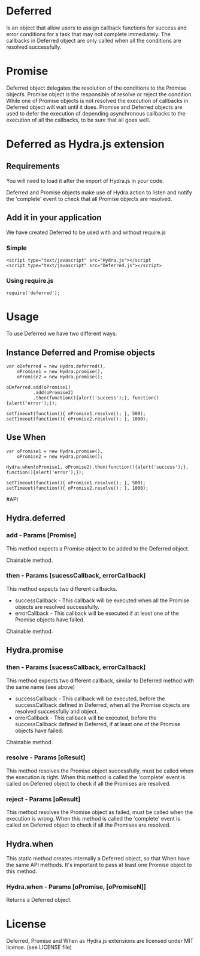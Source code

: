 # Deferred
Is an object that allow users to assign callback functions for success and error conditions for a task that may not complete immediately. The callbacks in Deferred object are only called when all the conditions are resolved successfully.
# Promise
Deferred object delegates the resolution of the conditions to the Promise objects.
Promise object is the responsible of resolve or reject the condition.
While one of Promise objects is not resolved the execution of callbacks in Deferred object will wait until it does.
Promise and Deferred objects are used to defer the execution of depending asynchronous callbacks to the execution of all the callbacks, to be sure that all goes well.
# Deferred as Hydra.js extension
## Requirements
You will need to load it after the import of Hydra.js in your code.

Deferred and Promise objects make use of Hydra.action to listen and notify the 'complete' event to check that all Promise objects are resolved.
## Add it in your application
We have created Deferred to be used with and without require.js
### Simple
	<script type="text/javascript" src="Hydra.js"></script
	<script type="text/javascript" src="Deferred.js"></script>
### Using require.js
	require('deferred');
# Usage
To use Deferred we have two different ways:
## Instance Deferred and Promise objects
	var oDeferred = new Hydra.deferred(),
		oPromise1 = new Hydra.promise(),
		oPromise2 = new Hydra.promise();

	oDeferred.add(oPromise1)
			  .add(oPromise2)
			  .then(function(){alert('success');}, function(){alert('error');});

	setTimeout(function(){ oPromise1.resolve(); }, 500);
	setTimeout(function(){ oPromise2.resolve(); }, 1000);
## Use When
	var oPromise1 = new Hydra.promise(),
		oPromise2 = new Hydra.promise();

	Hydra.when(oPromise1, oPromise2).then(function(){alert('success');}, function(){alert('error');});

	setTimeout(function(){ oPromise1.resolve(); }, 500);
	setTimeout(function(){ oPromise2.resolve(); }, 1000);

#API
## Hydra.deferred
### add - Params [Promise]
This method expects a Promise object to be added to the Deferred object.

Chainable method.
### then - Params [sucessCallback, errorCallback]
This method expects two different callbacks.

* successCallback - This callback will be executed when all the Promise objects are resolved successfully.
* errorCallback - This callback will be executed if at least one of the Promise objects have failed.

Chainable method.

## Hydra.promise
### then - Params [sucessCallback, errorCallback]
This method expects two different callback, similar to Deferred method with the same name (see above)

* successCallback - This callback will be executed, before the successCallback defined in Deferred, when all the Promise objects are resolved successfully and  object.
* errorCallback - This callback will be executed, before the successCallback defined in Deferred, if at least one of the Promise objects have failed.

Chainable method.
### resolve - Params  [oResult]
This method resolves the Promise object successfully, must be called when the execution is right.
When this method is called the 'complete' event is called on Deferred object to check if all the Promises are resolved.
### reject - Params [oResult]
This method resolves the Promise object as failed, must be called when the execution is wrong.
When this method is called the 'complete' event is called on Deferred object to check if all the Promises are resolved.
## Hydra.when
This static method creates internally a Deferred object, so that When have the same API methods. It's important to pass at least one Promise object to this method.
### Hydra.when - Params [oPromise, [oPromiseN]]
Returns a Deferred object.
# License
Deferred, Promise and When as Hydra.js extensions are licensed under MIT license. (see LICENSE file)